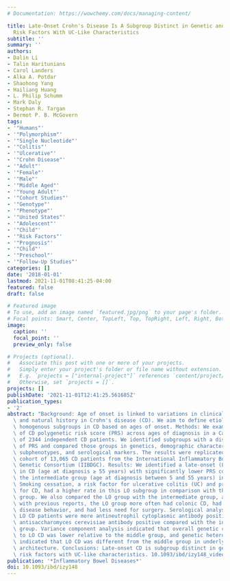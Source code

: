 ```yaml
---
# Documentation: https://wowchemy.com/docs/managing-content/

title: Late-Onset Crohn's Disease Is A Subgroup Distinct in Genetic and Behavioral
  Risk Factors With UC-Like Characteristics
subtitle: ''
summary: ''
authors:
- Dalin Li
- Talin Haritunians
- Carol Landers
- Alka A. Potdar
- Shaohong Yang
- Hailiang Huang
- L. Philip Schumm
- Mark Daly
- Stephan R. Targan
- Dermot P. B. McGovern
tags:
- '"Humans"'
- '"Polymorphism"'
- '"Single Nucleotide"'
- '"Colitis"'
- '"Ulcerative"'
- '"Crohn Disease"'
- '"Adult"'
- '"Female"'
- '"Male"'
- '"Middle Aged"'
- '"Young Adult"'
- '"Cohort Studies"'
- '"Genotype"'
- '"Phenotype"'
- '"United States"'
- '"Adolescent"'
- '"Child"'
- '"Risk Factors"'
- '"Prognosis"'
- '"Child"'
- '"Preschool"'
- '"Follow-Up Studies"'
categories: []
date: '2018-01-01'
lastmod: 2021-11-01T08:41:25-04:00
featured: false
draft: false

# Featured image
# To use, add an image named `featured.jpg/png` to your page's folder.
# Focal points: Smart, Center, TopLeft, Top, TopRight, Left, Right, BottomLeft, Bottom, BottomRight.
image:
  caption: ''
  focal_point: ''
  preview_only: false

# Projects (optional).
#   Associate this post with one or more of your projects.
#   Simply enter your project's folder or file name without extension.
#   E.g. `projects = ["internal-project"]` references `content/project/deep-learning/index.md`.
#   Otherwise, set `projects = []`.
projects: []
publishDate: '2021-11-01T12:41:25.561685Z'
publication_types:
- '2'
abstract: "Background: Age of onset is linked to variations in clinical phenotypes\
  \ and natural history in Crohn's disease (CD). We aim to define etiologically more\
  \ homogenous subgroups in CD based on ages of onset. Methods: We examined the distribution\
  \ of CD polygenetic risk score (PRS) across ages of diagnosis in a Caucasian cohort\
  \ of 2344 independent CD patients. We identified subgroups with a distinct distribution\
  \ of PRS and compared those groups in genetics, demographic characteristics, clinical\
  \ subphenotypes, and serological markers. The results were replicated in an independent\
  \ cohort of 13,065 CD patients from the International Inflammatory Bowel Diseases\
  \ Genetic Consortium (IIBDGC). Results: We identified a late-onset (LO) subgroup\
  \ in CD (age at diagnosis ≥ 55 years) with significantly lower PRS compared with\
  \ the intermediate group (age at diagnosis between 5 and 55 years) in both cohorts.\
  \ Smoking cessation, a risk factor for ulcerative colitis (UC) and protective factor\
  \ for CD, had a higher rate in this LO subgroup in comparison with the intermediate\
  \ group. We also compared the LO group with the intermediate group, and, consistent\
  \ with previous reports, the LO group more often had colonic CD, had less penetrating\
  \ disease behavior, and had less need for surgery. Serological analysis showed that\
  \ LO CD patients were more antineutrophil cytoplasmic antibody positive and less\
  \ antisaccharomyces cerevisiae antibody positive compared with the intermediate\
  \ group. Variance component analysis indicated that overall genetic contribution\
  \ to LO CD was lower relative to the middle group, and genetic heterogeneity testing\
  \ indicated that LO CD was different from the middle group in underlying genetic\
  \ architecture. Conclusions: Late-onset CD is subgroup distinct in genetic and behavioral\
  \ risk factors with UC-like characteristics. 10.1093/ibd/izy148_video1izy148.video15791413461001."
publication: '*Inflammatory Bowel Diseases*'
doi: 10.1093/ibd/izy148
---
```

